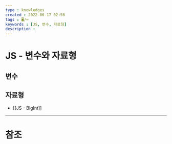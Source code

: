 ```yaml
---
type : knowledges
created : 2022-06-17 02:56
tags : 🖥️/⌨️
keywords : [JS, 변수, 자료형]
description : 
---
```


# JS - 변수와 자료형

## 변수

## 자료형
- [[JS - BigInt]]

---

# 참조

